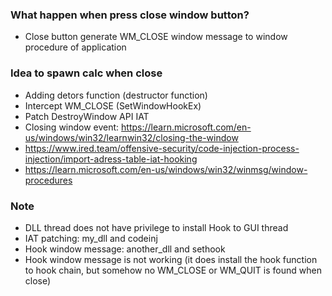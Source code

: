 ### What happen when press close window button?
-   Close button generate WM_CLOSE window message to window procedure of application

### Idea to spawn calc when close
-   Adding detors function (destructor function)
-   Intercept WM_CLOSE (SetWindowHookEx)
-   Patch DestroyWindow API IAT
-   Closing window event: https://learn.microsoft.com/en-us/windows/win32/learnwin32/closing-the-window
-   https://www.ired.team/offensive-security/code-injection-process-injection/import-adress-table-iat-hooking
-   https://learn.microsoft.com/en-us/windows/win32/winmsg/window-procedures


### Note
-   DLL thread does not have privilege to install Hook to GUI thread
-   IAT patching: my_dll and codeinj
-   Hook window message: another_dll and sethook
-   Hook window message is not working (it does install the hook function to hook chain, but somehow no WM_CLOSE or WM_QUIT is found when close)
